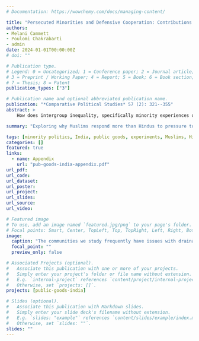 ```yaml
---
# Documentation: https://wowchemy.com/docs/managing-content/

title: "Persecuted Minorities and Defensive Cooperation: Contributions to Public Goods by Hindus and Muslims in Delhi Slums"
authors:
- Melani Cammett
- Poulomi Chakrabarti
- admin
date: 2024-01-01T00:00:00Z
# doi: ""

# Publication type.
# Legend: 0 = Uncategorized; 1 = Conference paper; 2 = Journal article;
# 3 = Preprint / Working Paper; 4 = Report; 5 = Book; 6 = Book section;
# 7 = Thesis; 8 = Patent
publication_types: ["3"]

# Publication name and optional abbreviated publication name.
publication: "*Comparative Political Studies* 57 (2): 321--355"
abstract: >
    How does intergroup inequality, specifically minority experiences of persecution, affect contributions to local public goods? Based on an original survey experiment and qualitative research in slums in Delhi, we examine how Hindus and Muslims respond to social norms around promoting cooperation on community sanitation. Mainstream theories of development predict greater willingness to contribute to public goods in more homogeneous areas. In contrast to the “diversity-deficit hypothesis” however, we find that social accountability mechanisms are more effective among Muslims, a group that routinely faces discrimination and violence in India. We propose that this reflects "defensive cooperation," or a set of coping strategies developed by minorities to navigate a hostile sociopolitical environment. Our findings point to a new mechanism that helps to enforce prosocial norms and, hence, public goods provision in multiethnic contexts.

summary: "Exploring why Muslims respond more than Hindus to pressure to contribute to public goods in slums in Delhi, India in a survey experiment from 2018."

tags: [minority politics, India, public goods, experiments, Muslims, Hindus]
categories: []
featured: true
links:
  - name: Appendix
    url: "pub-goods-india-appendix.pdf"
url_pdf:
url_code:
url_dataset:
url_poster:
url_project:
url_slides:
url_source:
url_video:

# Featured image
# To use, add an image named `featured.jpg/png` to your page's folder. 
# Focal points: Smart, Center, TopLeft, Top, TopRight, Left, Right, BottomLeft, Bottom, BottomRight.
image:
  caption: "The communities we study frequently have issues with drainage, as seen in these photos."
  focal_point: ""
  preview_only: false

# Associated Projects (optional).
#   Associate this publication with one or more of your projects.
#   Simply enter your project's folder or file name without extension.
#   E.g. `internal-project` references `content/project/internal-project/index.md`.
#   Otherwise, set `projects: []`.
projects: [public-goods-india]

# Slides (optional).
#   Associate this publication with Markdown slides.
#   Simply enter your slide deck's filename without extension.
#   E.g. `slides: "example"` references `content/slides/example/index.md`.
#   Otherwise, set `slides: ""`.
slides: ""
---
```

